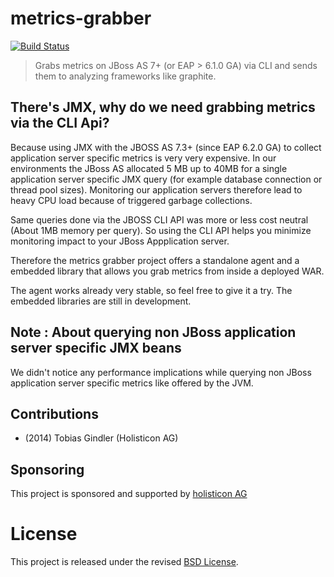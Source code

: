 # metrics-grabber

[![Build Status](https://secure.travis-ci.org/holisticon/metrics-grabber.png)](https://travis-ci.org/holisticon/metrics-grabber)

> Grabs metrics on JBoss AS 7+ (or EAP > 6.1.0 GA) via CLI and sends them to analyzing frameworks like graphite.

## There's JMX, why do we need grabbing metrics via the CLI Api?

Because using JMX with the JBOSS AS 7.3+ (since EAP 6.2.0 GA) to collect application server specific metrics is very very expensive. 
In our environments the JBoss AS allocated 5 MB up to 40MB for a single application server specific JMX query (for example database connection or thread pool sizes).
Monitoring our application servers therefore lead to heavy CPU load because of triggered garbage collections.

Same queries done via the JBOSS CLI API was more or less cost neutral (About 1MB memory per query).
So using the CLI API helps you minimize monitoring impact to your JBoss Appplication server.

Therefore the metrics grabber project offers a standalone agent and a embedded library that allows you grab metrics from inside a deployed WAR.

The agent works already very stable, so feel free to give it a try. 
The embedded libraries are still in development.

## Note : About querying non JBoss application server specific JMX beans

We didn't notice any performance implications while querying non JBoss application server specific metrics like offered by the JVM.

## Contributions

- (2014) Tobias Gindler (Holisticon AG)

## Sponsoring

This project is sponsored and supported by [holisticon AG](http://www.holisticon.de/)

# License

This project is released under the revised [BSD License](LICENSE).